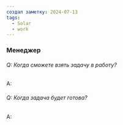```yaml
---
создал заметку: 2024-07-13
tags:
  - Solar
  - work
---
```

### Менеджер
###### Q: Когда сможете взять задачу в работу?
A: 

###### Q: Когда задача будет готова?
A: 